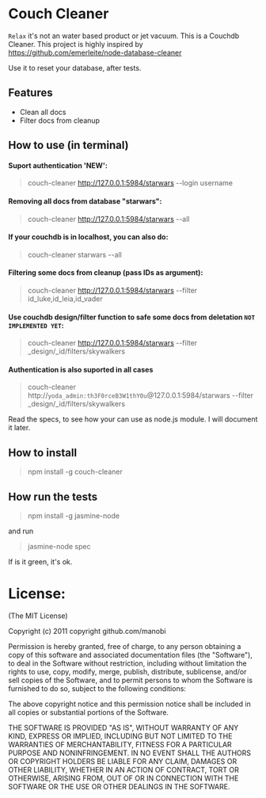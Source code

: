 # Couch Cleaner
`Relax` it's not an water based product or jet vacuum. This is a Couchdb Cleaner.
This project is highly inspired by https://github.com/emerleite/node-database-cleaner

Use it to reset your database, after tests.
## Features
* Clean all docs
* Filter docs from cleanup

## How to use (in terminal)
#### Suport authentication 'NEW':


> couch-cleaner http://127.0.0.1:5984/starwars --login username


#### Removing all docs from database "starwars":


> couch-cleaner http://127.0.0.1:5984/starwars --all

#### If your couchdb is in localhost, you can also do:


> couch-cleaner starwars --all

#### Filtering some docs from cleanup (pass IDs as argument):


> couch-cleaner http://127.0.0.1:5984/starwars --filter id_luke,id_leia,id_vader



#### Use couchdb design/filter function to safe some docs from deletation `NOT IMPLEMENTED YET`:


> couch-cleaner http://127.0.0.1:5984/starwars --filter _design/_id/filters/skywalkers


#### Authentication is also suported in all cases


> couch-cleaner http://`yoda_admin:th3F0rceB3W1thY0u`@127.0.0.1:5984/starwars --filter _design/_id/filters/skywalkers


Read the specs, to see how your can use as node.js module. I will document it later.

## How to install 
> npm install -g couch-cleaner


## How run the tests
> npm install -g jasmine-node

and run

> jasmine-node spec

If is it green, it's ok.


# License:
(The MIT License)

Copyright (c) 2011 copyright github.com/manobi

Permission is hereby granted, free of charge, to any person obtaining a copy of this software and associated documentation files (the "Software"), to deal in the Software without restriction, including without limitation the rights to use, copy, modify, merge, publish, distribute, sublicense, and/or sell copies of the Software, and to permit persons to whom the Software is furnished to do so, subject to the following conditions:

The above copyright notice and this permission notice shall be included in all copies or substantial portions of the Software.

THE SOFTWARE IS PROVIDED "AS IS", WITHOUT WARRANTY OF ANY KIND, EXPRESS OR IMPLIED, INCLUDING BUT NOT LIMITED TO THE WARRANTIES OF MERCHANTABILITY, FITNESS FOR A PARTICULAR PURPOSE AND NONINFRINGEMENT. IN NO EVENT SHALL THE AUTHORS OR COPYRIGHT HOLDERS BE LIABLE FOR ANY CLAIM, DAMAGES OR OTHER LIABILITY, WHETHER IN AN ACTION OF CONTRACT, TORT OR OTHERWISE, ARISING FROM, OUT OF OR IN CONNECTION WITH THE SOFTWARE OR THE USE OR OTHER DEALINGS IN THE SOFTWARE.